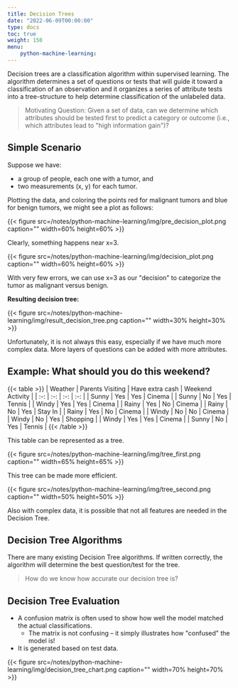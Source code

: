 ```yaml
---
title: Decision Trees
date: "2022-06-09T00:00:00"
type: docs 
toc: true
weight: 150
menu: 
    python-machine-learning:
---
```



Decision trees are a classification algorithm within supervised learning. The algorithm determines a set of questions or tests that will guide it toward a classification of an observation and it organizes a series of attribute tests into a tree-structure to help determine classification of the unlabeled data.

> Motivating Question:
> Given a set of data, can we determine which attributes should be tested first to predict a category or outcome (i.e., which attributes lead to "high information gain")?

## Simple Scenario 

Suppose we have:
* a group of people, each one with a tumor, and
* two measurements (x, y) for each tumor.

Plotting the data, and coloring the points red for malignant tumors and blue for benign tumors, we might see a plot as follows:

{{< figure src=/notes/python-machine-learning/img/pre_decision_plot.png caption="" width=60% height=60% >}}

Clearly, something happens near x=3.

{{< figure src=/notes/python-machine-learning/img/decision_plot.png caption="" width=60% height=60% >}}

With very few errors, we can use x=3 as our "decision" to categorize the tumor as malignant versus benign.

__Resulting decision tree:__

{{< figure src=/notes/python-machine-learning/img/result_decision_tree.png caption="" width=30% height=30% >}}

Unfortunately, it is not always this easy, especially if we have much more complex data. More layers of questions can be added with more attributes.


## Example: What should you do this weekend?

{{< table >}} 
| Weather | Parents Visiting | Have extra cash | Weekend Activity |
| :-: | :-: | :-: | :-: |
| Sunny | Yes | Yes | Cinema |
| Sunny | No | Yes | Tennis |
| Windy | Yes | Yes | Cinema |
| Rainy | Yes | No | Cinema |
| Rainy | No | Yes | Stay In |
| Rainy | Yes | No | Cinema |
| Windy | No | No | Cinema |
| Windy | No | Yes | Shopping |
| Windy | Yes | Yes | Cinema |
| Sunny | No | Yes | Tennis |
{{< /table >}}

This table can be represented as a tree. 

{{< figure src=/notes/python-machine-learning/img/tree_first.png caption="" width=65% height=65% >}}

This tree can be made more efficient. 

{{< figure src=/notes/python-machine-learning/img/tree_second.png caption="" width=50% height=50% >}}

Also with complex data, it is possible that not all features are needed in the Decision Tree.

## Decision Tree Algorithms

There are many existing Decision Tree algorithms. If written correctly, the algorithm will determine the best question/test for the tree.

> How do we know how accurate our decision tree is?

## Decision Tree Evaluation

* A confusion matrix is often used to show how well the model matched the actual classifications.
  * The matrix is not confusing – it simply illustrates how "confused" the model is!
* It is generated based on test data.

{{< figure src=/notes/python-machine-learning/img/decision_tree_chart.png caption="" width=70% height=70% >}}


